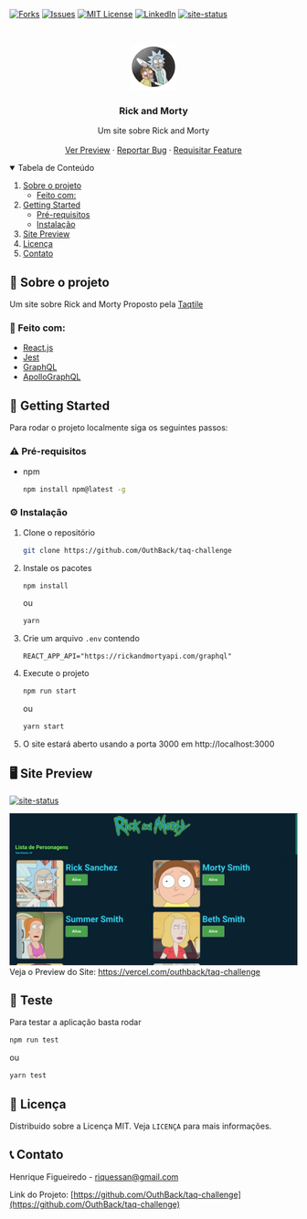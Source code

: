 <!--
*** Thanks for checking out the Best-README-Template. If you have a suggestion
*** that would make this better, please fork the repo and create a pull request
*** or simply open an issue with the tag "enhancement".
*** Thanks again! Now go create something AMAZING! :D
-->

<!-- PROJECT SHIELDS -->
<!--
*** I'm using markdown "reference style" links for readability.
*** Reference links are enclosed in brackets [ ] instead of parentheses ( ).
*** See the bottom of this document for the declaration of the reference variables
*** for contributors-url, forks-url, etc. This is an optional, concise syntax you may use.
*** https://www.markdownguide.org/basic-syntax/#reference-style-links
-->

[![Forks][forks-shield]][forks-url]
[![Issues][issues-shield]][issues-url]
[![MIT License][license-shield]][license-url]
[![LinkedIn][linkedin-shield]][linkedin-url]
[![site-status]](https://taq-challenge.vercel.app)

<!-- PROJECT LOGO -->
<br />
<p align="center">
  <a href="https://github.com/OuthBack/taq-challenge">
    <img src=".github/logo.png" alt="Logo" width="80" height="80">
  </a>

  <h3 align="center">Rick and Morty</h3>

  <p align="center">
    Um site sobre Rick and Morty
    <br />
    <br />
    <a href="https://taq-challenge.vercel.app">Ver Preview</a>
    ·
    <a href="https://github.com/OuthBack/taq-challenge/issues">Reportar Bug</a>
    ·
    <a href="https://github.com/OuthBack/taq-challenge/issues">Requisitar Feature</a>
  </p>
</p>

<!-- TABLE OF CONTENTS -->
<details open="open">
  <summary>Tabela de Conteúdo</summary>
  <ol>
    <li>
      <a href="#about-the-project">Sobre o projeto</a>
      <ul>
        <li><a href="#built-with">Feito com:</a></li>
      </ul>
    </li>
    <li>
      <a href="#getting-started">Getting Started</a>
      <ul>
        <li><a href="#prerequisites">Pré-requisitos</a></li>
        <li><a href="#installation">Instalação</a></li>
      </ul>
    </li>
    <li><a href="#usage">Site Preview</a></li>
    <li><a href="#license">Licença</a></li>
    <li><a href="#contact">Contato</a></li>

  </ol>
</details>

<!-- ABOUT THE PROJECT -->

## 📖 Sobre o projeto

Um site sobre Rick and Morty
Proposto pela <a href="https://www.taqtile.com.br/">Taqtile</a>

### 🔋 Feito com:

- [React.js](https://pt-br.reactjs.org)
- [Jest](https://jestjs.io/pt-BR/)
- [GraphQL](https://graphql.org)
- [ApolloGraphQL](https://www.apollographql.com)

<!-- GETTING STARTED -->

## :scroll: Getting Started

Para rodar o projeto localmente siga os seguintes passos:

### :warning: Pré-requisitos

- npm
  ```sh
  npm install npm@latest -g
  ```

### :gear: Instalação

1. Clone o repositório
   ```sh
   git clone https://github.com/OuthBack/taq-challenge
   ```
2. Instale os pacotes
   ```sh
   npm install
   ```
   ou
   ```sh
   yarn
   ```
3. Crie um arquivo `.env` contendo
   ```
   REACT_APP_API="https://rickandmortyapi.com/graphql"
   ```
4. Execute o projeto
   ```sh
   npm run start
   ```
   ou
   ```sh
   yarn start
   ```
5. O site estará aberto usando a porta 3000 em http://localhost:3000

<!-- Site Preview -->

## 🖥️ Site Preview

[![site-status]](https://taq-challenge.vercel.app)
<br/>

[![Product Name Screen Shot][product-screenshot]](https://taq-challenge.vercel.app)
Veja o Preview do Site:
https://vercel.com/outhback/taq-challenge

## :dart: Teste

Para testar a aplicação basta rodar

```sh
npm run test
```

ou

```sh
yarn test
```

<!-- LICENÇA -->

## :pencil: Licença

Distribuido sobre a Licença MIT. Veja `LICENÇA` para mais informações.

<!-- CONTACT -->

## :telephone_receiver: Contato

Henrique Figueiredo - riquessan@gmail.com

Link do Projeto: [https://github.com/OuthBack/taq-challenge](https://github.com/OuthBack/taq-challenge)

<!-- MARKDOWN LINKS & IMAGES -->
<!-- https://www.markdownguide.org/basic-syntax/#reference-style-links -->

[contributors-shield]: https://img.shields.io/github/OuthBack/taq-challenge/Best-README-Template.svg?style=for-the-badge
[contributors-url]: https://github.com/OuthBack/taq-challenge/graphs/contributors
[forks-shield]: https://img.shields.io/github/forks/OuthBack/taq-challenge.svg?style=for-the-badge
[forks-url]: https://github.com/OuthBack/taq-challenge/network/members
[stars-shield]: https://img.shields.io/github/stars/OuthBack/taq-challenge.svg?style=for-the-badge
[stars-url]: https://github.com/OuthBack/taq-challenge/stargazers
[issues-shield]: https://img.shields.io/github/issues/OuthBack/taq-challenge.svg?style=for-the-badge
[issues-url]: https://github.com/OuthBack/taq-challenge/issues
[license-shield]: https://img.shields.io/github/license/OuthBack/taq-challenge.svg?style=for-the-badge
[license-url]: https://github.com/OuthBack/taq-challenge/blob/master/LICENSE.txt
[linkedin-shield]: https://img.shields.io/badge/-LinkedIn-black.svg?style=for-the-badge&logo=linkedin&colorB=555
[linkedin-url]: https://www.linkedin.com/in/henrique-figueiredo-0396921a7/
[product-screenshot]: .github/screenshot.png
[site-status]: https://img.shields.io/website/https/vercel.com/outhback/taq-challenge/path/to/page.html.svg.?style=for-the-badge
